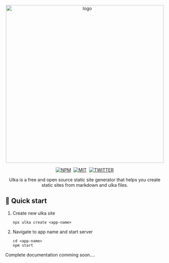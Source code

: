 <p align="center">
    <img width="500" src="https://i.imgur.com/coa1q5T.png" alt="logo">
</p>
<p align="center">
<a href="https://www.npmjs.com/package/ulka"><img alt="NPM" src="https://img.shields.io/npm/v/ulka?style=for-the-badge&labelColor=black&color=darkred&logo=npm&label=npm" /></a>&nbsp;
<a href="https://github.com/acharyaroshanji/ulka"><img alt="MIT" src="https://img.shields.io/npm/l/ulka?color=darkgreen&labelColor=black&style=for-the-badge&logo=github" /></a>&nbsp;
<a href="https://twitter.com/acharyaroshanji"><img alt="TWITTER" src="https://img.shields.io/twitter/follow/acharyaroshanji?label=Follow&style=for-the-badge&logo=twitter&labelColor=black&color=darkblue" /></a>
</p>

<p align="center">
    Ulka is a free and open source static site generator that helps you create static sites from markdown and ulka files.
</p>

## 🚀 Quick start

1. Create new ulka site

   ```
   npx ulka create <app-name>
   ```

2. Navigate to app name and start server
   ```
   cd <app-name>
   npm start
   ```

Complete documentation comming soon....
